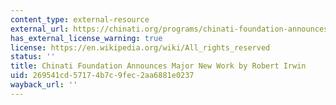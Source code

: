 ```yaml
---
content_type: external-resource
external_url: https://chinati.org/programs/chinati-foundation-announces-major-new-work-by-robert-irwin
has_external_license_warning: true
license: https://en.wikipedia.org/wiki/All_rights_reserved
status: ''
title: Chinati Foundation Announces Major New Work by Robert Irwin
uid: 269541cd-5717-4b7c-9fec-2aa6881e0237
wayback_url: ''
---
```

